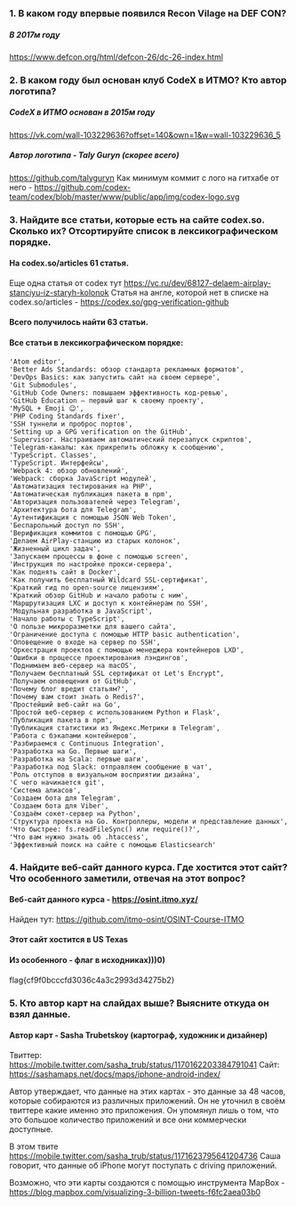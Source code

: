 ### 1. В каком году впервые появился Recon Vilage на DEF CON?
##### В 2017м году
https://www.defcon.org/html/defcon-26/dc-26-index.html
### 2. В каком году был основан клуб CodeX в ИТМО? Кто автор логотипа?
##### CodeX в ИТМО основан в 2015м году
https://vk.com/wall-103229636?offset=140&own=1&w=wall-103229636_5

##### Автор логотипа - Taly Guryn (скорее всего)
https://github.com/talyguryn
Как минимум коммит с лого на гитхабе от него - https://github.com/codex-team/codex/blob/master/www/public/app/img/codex-logo.svg

### 3. Найдите все статьи, которые есть на сайте codex.so. Сколько их? Отсортируйте список в лексикографическом порядке.

#### На codex.so/articles 61 статья.
Еще одна статья от codex тут  https://vc.ru/dev/68127-delaem-airplay-stanciyu-iz-staryh-kolonok
Статья на англе, которой нет в списке на codex.so/articles - https://codex.so/gpg-verification-github

#### Всего получилось найти 63 статьи.

#### Все статьи в лексикографическом порядке:
    'Atom editor',
    'Better Ads Standards: обзор стандарта рекламных форматов',
    'DevOps Basics: как запустить сайт на своем сервере',
    'Git Submodules',
    'GitHub Code Owners: повышаем эффективность код‑ревью',
    'GitHub Education — первый шаг к своему проекту',
    'MySQL + Emoji 😉',
    'PHP Coding Standards fixer',
    'SSH туннели и проброс портов',
    'Setting up a GPG verification on the GitHub',
    'Supervisor. Настраиваем автоматический перезапуск скриптов',
    'Telegram‑каналы: как прикрепить обложку к сообщению',
    'TypeScript. Classes',
    'TypeScript. Интерфейсы',
    'Webpack 4: обзор обновлений',
    'Webpack: сборка JavaScript модулей',
    'Автоматизация тестирования на PHP',
    'Автоматическая публикация пакета в npm',
    'Авторизация пользователей через Telegram',
    'Архитектура бота для Telegram',
    'Аутентификация с помощью JSON Web Token',
    'Беспарольный доступ по SSH',
    'Верификация коммитов с помощью GPG',
    'Делаем AirPlay-станцию из старых колонок',
    'Жизненный цикл задач',
    'Запускаем процессы в фоне с помощью screen',
    'Инструкция по настройке прокси-сервера',
    'Как поднять сайт в Docker',
    'Как получить бесплатный Wildcard SSL-сертификат',
    'Краткий гид по open‑source лицензиям',
    'Краткий обзор GitHub и начало работы с ним',
    'Маршрутизация LXC и доступ к контейнерам по SSH',
    'Модульная разработка в JavaScript',
    'Начало работы с TypeScript',
    'О пользе микроразметки для вашего сайта',
    'Ограничение доступа с помощью HTTP basic authentication',
    'Оповещение о входе на сервер по SSH',
    'Оркестрация проектов с помощью менеджера контейнеров LXD',
    'Ошибки в процессе проектирования лэндингов',
    'Поднимаем веб‑сервер на macOS',
    "Получаем бесплатный SSL сертификат от Let's Encrypt",
    'Получаем оповещения от GitHub',
    'Почему блог вредит статьям?',
    'Почему вам стоит знать о Redis?',
    'Простейший веб-сайт на Go',
    'Простой веб-сервер с использованием Python и Flask',
    'Публикация пакета в npm',
    'Публикация статистики из Яндекс.Метрики в Telegram',
    'Работа с бэкапами контейнеров',
    'Разбираемся с Continuous Integration',
    'Разработка на Go. Первые шаги',
    'Разработка на Scala: первые шаги',
    'Разработка под Slack: отправляем сообщение в чат',
    'Роль отступов в визуальном восприятии дизайна',
    'С чего начинается git',
    'Система алиасов',
    'Создаем бота для Telegram',
    'Создаем бота для Viber',
    'Создаём сокет-сервер на Python',
    'Структура проекта на Go. Контроллеры, модели и представление данных',
    'Что быстрее: fs.readFileSync() или require()?',
    'Что вам нужно знать об .htaccess',
    'Эффективный поиск на сайте с помощью Elasticsearch'


### 4. Найдите веб-сайт данного курса. Где хостится этот сайт? Что особенного заметили, отвечая на этот вопрос?

#### Веб-сайт данного курса - https://osint.itmo.xyz/
Найден тут: https://github.com/itmo-osint/OSINT-Course-ITMO

#### Этот сайт хостится в US Texas

#### Из особенного - флаг в исходниках)))0)
flag{cf9f0bcccfd3036c4a3c2993d34275b2}


### 5. Кто автор карт на слайдах выше? Выясните откуда он взял данные.
#### Автор карт - Sasha Trubetskoy (картограф, художник и дизайнер)

Твиттер: https://mobile.twitter.com/sasha_trub/status/1170162203384791041
Сайт: https://sashamaps.net/docs/maps/iphone-android-index/

Автор утверждает, что данные на этих картах - это данные за 48 часов, которые собираются из различных приложений. Он не уточнил в своём твиттере какие именно это приложения. Он упомянул лишь о том, что это большое количество приложений и все они коммерчески доступные.

В этом твите https://mobile.twitter.com/sasha_trub/status/1171623795641204736 Саша говорит, что данные об iPhone могут поступать с driving приложений.

Возможно, что эти карты создаются с помощью инструмента MapBox - https://blog.mapbox.com/visualizing-3-billion-tweets-f6fc2aea03b0